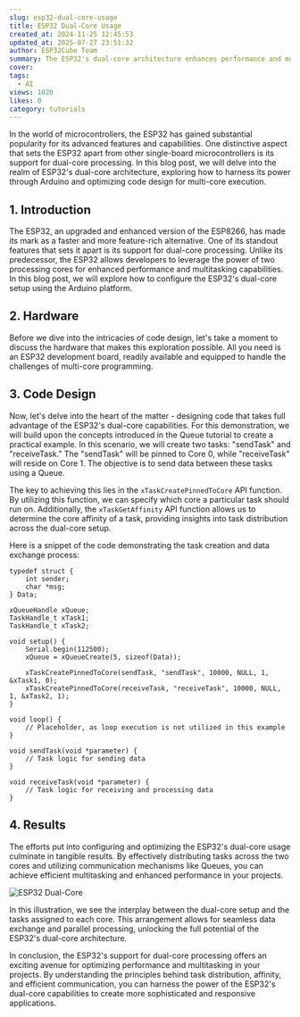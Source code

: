 ```yaml
---
slug: esp32-dual-core-usage
title: ESP32 Dual-Core Usage
created_at: 2024-11-25 12:45:53
updated_at: 2025-07-27 23:51:32
author: ESP32Cube Team
summary: The ESP32's dual-core architecture enhances performance and multitasking capabilities. In this blog post, we will explore how to configure the ESP32's dual-core setup using the Arduino platform.
cover:
tags:
  - AI
views: 1020
likes: 0
category: tutorials
---
```


In the world of microcontrollers, the ESP32 has gained substantial popularity for its advanced features and capabilities. One distinctive aspect that sets the ESP32 apart from other single-board microcontrollers is its support for dual-core processing. In this blog post, we will delve into the realm of ESP32's dual-core architecture, exploring how to harness its power through Arduino and optimizing code design for multi-core execution.

## 1. Introduction

The ESP32, an upgraded and enhanced version of the ESP8266, has made its mark as a faster and more feature-rich alternative. One of its standout features that sets it apart is its support for dual-core processing. Unlike its predecessor, the ESP32 allows developers to leverage the power of two processing cores for enhanced performance and multitasking capabilities. In this blog post, we will explore how to configure the ESP32's dual-core setup using the Arduino platform.

## 2. Hardware

Before we dive into the intricacies of code design, let's take a moment to discuss the hardware that makes this exploration possible. All you need is an ESP32 development board, readily available and equipped to handle the challenges of multi-core programming.

## 3. Code Design

Now, let's delve into the heart of the matter - designing code that takes full advantage of the ESP32's dual-core capabilities. For this demonstration, we will build upon the concepts introduced in the Queue tutorial to create a practical example. In this scenario, we will create two tasks: "sendTask" and "receiveTask." The "sendTask" will be pinned to Core 0, while "receiveTask" will reside on Core 1. The objective is to send data between these tasks using a Queue.

The key to achieving this lies in the `xTaskCreatePinnedToCore` API function. By utilizing this function, we can specify which core a particular task should run on. Additionally, the `xTaskGetAffinity` API function allows us to determine the core affinity of a task, providing insights into task distribution across the dual-core setup.

Here is a snippet of the code demonstrating the task creation and data exchange process:

```arudino
typedef struct {
    int sender;
    char *msg;
} Data;

xQueueHandle xQueue;
TaskHandle_t xTask1;
TaskHandle_t xTask2;

void setup() {
    Serial.begin(112500);
    xQueue = xQueueCreate(5, sizeof(Data));

    xTaskCreatePinnedToCore(sendTask, "sendTask", 10000, NULL, 1, &xTask1, 0);
    xTaskCreatePinnedToCore(receiveTask, "receiveTask", 10000, NULL, 1, &xTask2, 1);
}

void loop() {
    // Placeholder, as loop execution is not utilized in this example
}

void sendTask(void *parameter) {
    // Task logic for sending data
}

void receiveTask(void *parameter) {
    // Task logic for receiving and processing data
}

```

## 4. Results

The efforts put into configuring and optimizing the ESP32's dual-core usage culminate in tangible results. By effectively distributing tasks across the two cores and utilizing communication mechanisms like Queues, you can achieve efficient multitasking and enhanced performance in your projects.

![ESP32 Dual-Core](https://static.qutaojiao.com/wp-content/uploads/2018/10/35b6958b4e60d98.png)

In this illustration, we see the interplay between the dual-core setup and the tasks assigned to each core. This arrangement allows for seamless data exchange and parallel processing, unlocking the full potential of the ESP32's dual-core architecture.

In conclusion, the ESP32's support for dual-core processing offers an exciting avenue for optimizing performance and multitasking in your projects. By understanding the principles behind task distribution, affinity, and efficient communication, you can harness the power of the ESP32's dual-core capabilities to create more sophisticated and responsive applications.
